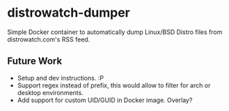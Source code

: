 # distrowatch-dumper
Simple Docker container to automatically dump Linux/BSD Distro files from distrowatch.com's RSS
feed.



## Future Work

- Setup and dev instructions. :P
- Support regex instead of prefix, this would allow to filter for arch or desktop environments.
- Add support for custom UID/GUID in Docker image. Overlay?
